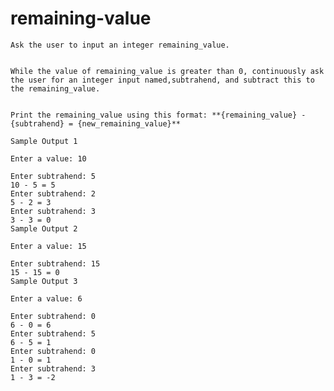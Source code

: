 # remaining-value

    Ask the user to input an integer remaining_value.
    
    
    While the value of remaining_value is greater than 0, continuously ask the user for an integer input named,subtrahend, and subtract this to the remaining_value.
    
    
    Print the remaining_value using this format: **{remaining_value} - {subtrahend} = {new_remaining_value}**
    
    Sample Output 1
    
    Enter a value: 10
    
    Enter subtrahend: 5
    10 - 5 = 5
    Enter subtrahend: 2
    5 - 2 = 3
    Enter subtrahend: 3
    3 - 3 = 0
    Sample Output 2
    
    Enter a value: 15
    
    Enter subtrahend: 15
    15 - 15 = 0
    Sample Output 3
    
    Enter a value: 6
    
    Enter subtrahend: 0
    6 - 0 = 6
    Enter subtrahend: 5
    6 - 5 = 1
    Enter subtrahend: 0
    1 - 0 = 1
    Enter subtrahend: 3
    1 - 3 = -2

